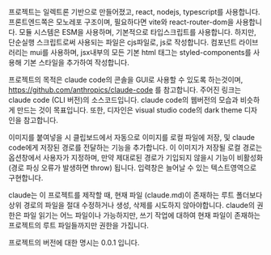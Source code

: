 프로젝트는 일렉트론 기반으로 만들어졌고, react, nodejs, typescript를 사용합니다.
프론트엔드쪽은 모노레포 구조이며, 필요하다면 vite와 react-router-dom을 사용합니다. 
모듈 시스템은 ESM을 사용하며, 기본적으로 타입스크립트를 사용합니다. 하지만, 단순실행 스크립트로써 사용되는 파일은 cjs파일로, js로 작성합니다.
컴포넌트 라이브러리는 mui를 사용하며, jsx내부의 모든 기본 html 태그는 styled-components를 사용해 기본 스타일을 추가하여 작성합니다.

프로젝트의 목적은 claude code의 콘솔을 GUI로 사용할 수 있도록 하는것이며,
https://github.com/anthropics/claude-code 를 참고합니다. 주어진 링크는 claude code (CLI 버전)의 소스코드입니다.
claude code의 웹버전의 모습과 비슷하게 만드는 것이 목표입니다.
또한, 디자인은 visual studio code의 dark theme 디자인을 참고합니다.

이미지를 붙여넣을 시 클립보드에서 자동으로 이미지를 로컬 파일에 저장, 및 claude code에게 저장된 경로를 전달하는 기능을 추가합니다.
이 이미지가 저장될 로컬 경로는 옵션창에서 사용자가 지정하며, 만약 제대로된 경로가 기입되지 않을시 기능이 비활성화 (경로 파싱 오류가 발생하면 throw) 됩니다.
입력창은 늘어날 수 있는 텍스트영역으로 구현합니다.

claude는 이 프로젝트를 제작할 때, 현재 파일 (claude.md)이 존재하는 루트 폴더보다 상위 경로의 파일을 절대 수정하거나 생성, 삭제를 시도하지 않아야합니다.
claude의 권한은 파일 읽기는 어느 파일이나 가능하지만, 쓰기 작업에 대하여 현재 파일이 존재하는 프로젝트의 루트 파일들까지만 권한을 가집니다.

프로젝트의 버전에 대한 명시는 0.0.1 입니다.

